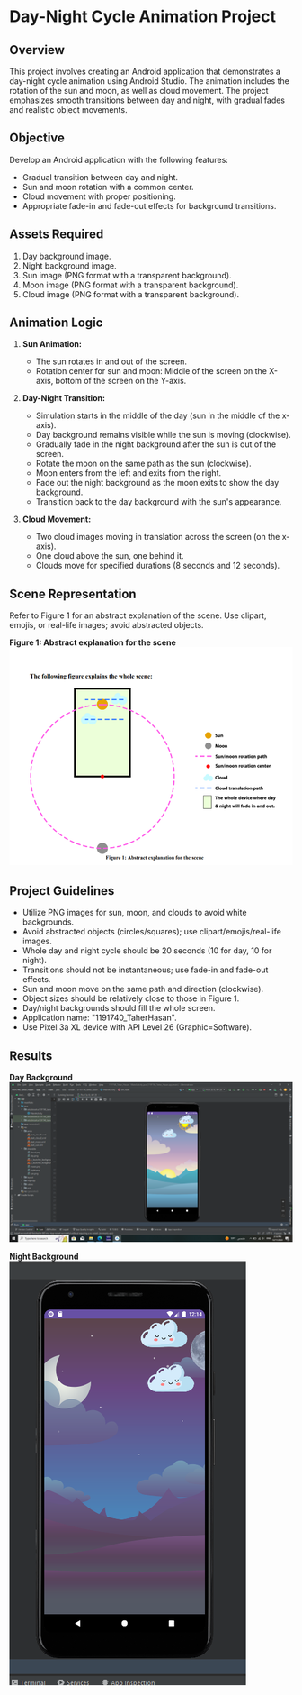# Day-Night Cycle Animation Project

## Overview
This project involves creating an Android application that demonstrates a day-night cycle animation using Android Studio. The animation includes the rotation of the sun and moon, as well as cloud movement. The project emphasizes smooth transitions between day and night, with gradual fades and realistic object movements.

## Objective
Develop an Android application with the following features:
- Gradual transition between day and night.
- Sun and moon rotation with a common center.
- Cloud movement with proper positioning.
- Appropriate fade-in and fade-out effects for background transitions.

## Assets Required
1. Day background image.
2. Night background image.
3. Sun image (PNG format with a transparent background).
4. Moon image (PNG format with a transparent background).
5. Cloud image (PNG format with a transparent background).

## Animation Logic
1. **Sun Animation:**
   - The sun rotates in and out of the screen.
   - Rotation center for sun and moon: Middle of the screen on the X-axis, bottom of the screen on the Y-axis.

2. **Day-Night Transition:**
   - Simulation starts in the middle of the day (sun in the middle of the x-axis).
   - Day background remains visible while the sun is moving (clockwise).
   - Gradually fade in the night background after the sun is out of the screen.
   - Rotate the moon on the same path as the sun (clockwise).
   - Moon enters from the left and exits from the right.
   - Fade out the night background as the moon exits to show the day background.
   - Transition back to the day background with the sun's appearance.

3. **Cloud Movement:**
   - Two cloud images moving in translation across the screen (on the x-axis).
   - One cloud above the sun, one behind it.
   - Clouds move for specified durations (8 seconds and 12 seconds).

## Scene Representation
Refer to Figure 1 for an abstract explanation of the scene. Use clipart, emojis, or real-life images; avoid abstracted objects.

**Figure 1: Abstract explanation for the scene**
![Explain](images/explain.png)

## Project Guidelines
- Utilize PNG images for sun, moon, and clouds to avoid white backgrounds.
- Avoid abstracted objects (circles/squares); use clipart/emojis/real-life images.
- Whole day and night cycle should be 20 seconds (10 for day, 10 for night).
- Transitions should not be instantaneous; use fade-in and fade-out effects.
- Sun and moon move on the same path and direction (clockwise).
- Object sizes should be relatively close to those in Figure 1.
- Day/night backgrounds should fill the whole screen.
- Application name: "1191740_TaherHasan".
- Use Pixel 3a XL device with API Level 26 (Graphic=Software).

## Results
**Day Background**
![Day](images/day.png)

**Night Background**
![Night](images/night.png)
